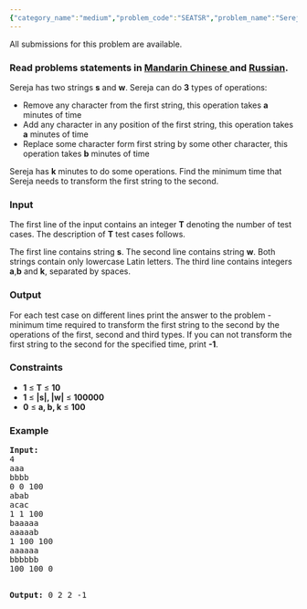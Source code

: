 ```yaml
---
{"category_name":"medium","problem_code":"SEATSR","problem_name":"Sereja and two strings","languages_supported":{"0":"ADA","1":"ASM","2":"BASH","3":"BF","4":"C","5":"C99 strict","6":"CAML","7":"CLOJ","8":"CLPS","9":"CPP 4.3.2","10":"CPP 4.9.2","11":"CPP14","12":"CS2","13":"D","14":"ERL","15":"FORT","16":"FS","17":"GO","18":"HASK","19":"ICK","20":"ICON","21":"JAVA","22":"JS","23":"LISP clisp","24":"LISP sbcl","25":"LUA","26":"NEM","27":"NICE","28":"NODEJS","29":"PAS fpc","30":"PAS gpc","31":"PERL","32":"PERL6","33":"PHP","34":"PIKE","35":"PRLG","36":"PYTH","37":"PYTH 3.4","38":"RUBY","39":"SCALA","40":"SCM guile","41":"SCM qobi","42":"ST","43":"TCL","44":"TEXT","45":"WSPC"},"max_timelimit":2,"source_sizelimit":50000,"problem_author":"sereja","problem_tester":"shangjingbo","date_added":"5-06-2013","tags":{"0":"edit","1":"medium","2":"oct14","3":"sereja"},"editorial_url":"http://discuss.codechef.com/problems/SEATSR","time":{"view_start_date":1413192600,"submit_start_date":1413192600,"visible_start_date":1413192600,"end_date":1735669800},"layout":"problem"}
---
```

<span class="solution-visible-txt">All submissions for this problem are available.</span><h3> Read problems statements in <a target="_blank" href="http://www.codechef.com/download/translated/OCT14/mandarin/SEATSR.pdf">Mandarin Chinese </a> and <a target="_blank" href="http://www.codechef.com/download/translated/OCT14/russian/SEATSR.pdf">Russian</a>.</h3>
<p>Sereja has two strings <b>s</b> and <b>w</b>. Sereja can do <b>3</b> types of operations: </p>
<ul>
<li>Remove any character from the first string, this operation takes <b>a</b> minutes of time</li>
<li>Add any character in any position of the first string, this operation takes <b>a</b> minutes of time</li>
<li>Replace some character form first string by some other character, this operation takes <b>b</b> minutes of time</li>
</ul>
<p>Sereja has <b>k</b> minutes to do some operations. Find the minimum time that Sereja needs to transform the first string to the second.</p>
<h3>Input</h3>
<p>The first line of the input contains an integer <b>T</b> denoting the number of test cases. The description of <b>T</b> test cases follows.</p>
<p>The first line contains string <b>s</b>. The second line contains string <b>w</b>. Both strings contain only lowercase Latin letters. The third line contains integers <b>a</b>,<b>b</b> and <b>k</b>, separated by spaces.</p>
<h3>Output</h3>
<p>For each test case on different lines print the answer to the problem - minimum time required to transform the first string to the second by the operations of the first, second and third types. If you can not transform the first string to the second for the specified time, print <b>-1</b>.</p>
<h3>Constraints</h3>
<ul>
<li><b>1</b> ≤ <b>T</b> ≤ <b>10</b></li>
<li><b>1</b> ≤ <b>|s|, |w|</b> ≤ <b>100000</b></li>
<li><b>0</b> ≤ <b>a, b, k</b> ≤ <b>100</b></li>
</ul>
<h3>Example</h3>
<pre><b>Input:</b>
4
aaa
bbbb
0 0 100
abab
acac
1 1 100
baaaaa
aaaaab
1 100 100
aaaaaa
bbbbbb
100 100 0

<b>Output:</b>
0
2
2
-1

</pre>